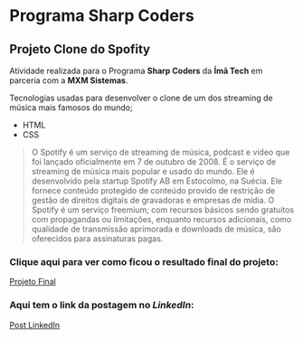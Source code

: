 # Programa Sharp Coders
## Projeto Clone do Spofity 

Atividade realizada para o Programa **Sharp Coders** da **Ímã Tech** em parceria com a **MXM Sistemas**.

Tecnologias usadas para desenvolver o clone de um dos streaming de música mais famosos do mundo;
- HTML
- CSS

> O Spotify é um serviço de streaming de música, podcast e vídeo que foi lançado oficialmente em 7 de outubro de 2008. É o serviço de streaming de música mais popular e usado do mundo. Ele é desenvolvido pela startup Spotify AB em Estocolmo, na Suécia. Ele fornece conteúdo protegido de conteúdo provido de restrição de gestão de direitos digitais de gravadoras e empresas de mídia. O Spotify é um serviço freemium; com recursos básicos sendo gratuitos com propagandas ou limitações, enquanto recursos adicionais, como qualidade de transmissão aprimorada e downloads de música, são oferecidos para assinaturas pagas.

### Clique aqui para ver como ficou o resultado final do projeto: 
[Projeto Final](https://wlisses-silva.github.io/clone-spotify/)

### Aqui tem o link da postagem no *LinkedIn*:
[Post LinkedIn](https://www.linkedin.com/posts/wlisses-silva_sharpcoders-sharpcoders-msmsistemas-activity-7130561750675959809-4NFb?utm_source=share&utm_medium=member_desktop)


